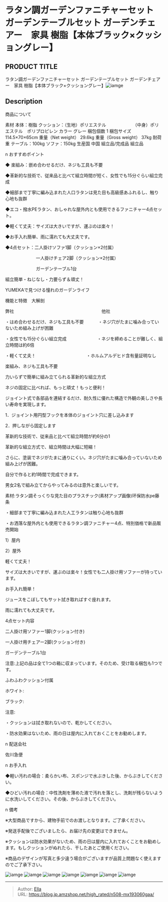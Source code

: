 # ラタン調ガーデンファニチャーセット ガーデンテーブルセット ガーデンチェアー　家具 樹脂【本体ブラック×クッショングレー】


## PRODUCT TITLE 

ラタン調ガーデンファニチャーセット ガーデンテーブルセット ガーデンチェアー　家具 樹脂【本体ブラック×クッショングレー】![iamge](https://b2bfiles1.gigab2b.cn/image/wkseller/304/MX193060GAA/20200818_31569c403692bec3f8b04a2820f3f706.jpg)

## Description

商品について

素材	本体：樹脂
クッション：（生地）ポリエステル
　　　　　 　（中身）ポリエステル　ポリプロピレン
カラー	グレー
梱包個数	1
梱包サイズ	114.5×70×65cm
重量（Net weight）	29.6kg
重量（Gross weight）	37kg
耐荷重	テーブル：100kg
ソファ：150kg
生産国	中国
組立品/完成品	
組立品    






n おすすめポイント

◆ 楽組み：嵌め合わせるだけ、ネジも工具も不要

◆革新的な技術で、従来品と比べて組立時間が短く、女性でも15分ぐらい組立完成

◆細部まで丁寧に編み込まれた人口ラタンは見た目も高級感あふれるし、触り心地も抜群

◆エコ・撥水PEラタン、おしゃれな屋外内とも使用できるファニチャー4点セット。

◆軽くて丈夫：サイズは大きいですが、運ぶのは楽々！

◆お手入れ簡単、雨に濡れても大丈夫です。

◆4点セット：二人掛けソファ1脚（クッション×2付属）

　　　　　　　一人掛けチェア2脚（クッション×2付属）

　　　　　　　ガーデンテーブル1台



組立簡単・ねじなし・力要らず＆頑丈！

YUMEKAで見つける憧れのガーデンライフ

機能と特徴　大解剖

弊社　　　　　　　　　　　　　　　　　　　　他社

・はめ合わせるだけ、ネジも工具も不要　　　 ・ネジ穴がたまに噛み合っていないため組み上げが困難

・女性でも15分ぐらい組立完成　　　　　　　・ネジを締めることが難しく、組立時間は約6倍

・軽くて丈夫！       　　　　　　　　　　　     ・ホルムアルデヒド含有量証明なし

楽組み、ネジも工具も不要

力いらずで簡単に組み立てられる革新的な組立方式

ネジの固定に比べれば、もっと頑丈！もっと便利！

ジョイント式で各部品を連結するだけ、耐久性に優れた構造で外観の美しさや長い寿命を実現します。



1．ジョイント用円型フックを本体のジョイント穴に差し込みます

2．押しながら固定します

革新的な技術で、従来品と比べて組立時間が約6分の1

革新的な組立方式で、組立時間は大幅に短縮！

さらに、塗装でネジがたまに通りにくい。ネジ穴がたまに噛み合っていないため組み上げが困難。

自分で作ると約1時間で完成できます。

男女2名で組み立てからやってみるのは意外と楽しいです。

素材:ラタン調そっくりな見た目のプラスチック(素材アップ画像)环保防水pe藤条

・細部まで丁寧に編み込まれた人工ラタンは触り心地も抜群

・お洒落な屋外内とも使用できるラタン調ファニチャー4点、特別価格で新品販売開始

1）屋内

2）屋外

軽くて丈夫！

サイズは大きいですが、運ぶのは楽々！女性でも二人掛け用ソファーが持っています。

お手入れ簡単！

ジュースをこぼしてもサット拭き取ればすぐ座れます。　　　

雨に濡れても大丈夫です。

4点セット内容

二人掛け用ソファー1脚(クッション付き)

一人掛け用チェアー2脚(クッション付き)

ガーデンテーブル1台



注意:上記の品は全て1つの箱に収まっています。そのため、受け取る梱包も1つです。

ふわふわクッション付属

ホワイト:

ブラック:

注意:

・クッションは拭き取れないので、乾かしてください。

・防水効果はないため、雨の日は屋内に入れておくことをお勧めします。 





n  配送会社

佐川急便



n お手入れ

◆軽い汚れの場合：柔らかい布、スポンジで水ぶきした後、からぶきしてください。

◆ひどい汚れの場合：中性洗剤を薄めた液で汚れを落とし、洗剤が残らないように水洗いしてください。その後、からぶきしてください。



n 備考

※大型商品ですから、建物手前でのお渡しとなります。ご了承ください。

※発送手配後でございましたら、お届け先の変更はできません。

※クッションは防水効果がないため、雨の日は屋内に入れておくことをお勧めします。もしクッションがぬれたら、干したあとご使用ください。

※商品のデザインが写真と多少違う場合がございますが品質上問題なく使えますのでご了承下さい。









![iamge](https://b2bfiles1.gigab2b.cn/image/wkseller/304/MX193060GAA/20200818_45debe1d3d8883744265fe02fd568f71.jpg)
![iamge](https://b2bfiles1.gigab2b.cn/image/wkseller/304/MX193060GAA/20200818_57d6aa15f1f389324acdd418f6d8e55f.jpg)
![iamge](https://b2bfiles1.gigab2b.cn/image/wkseller/304/MX193060GAA/20200818_dabb6233578d29ad6f839a5ea67cf839.jpg)
![iamge](https://b2bfiles1.gigab2b.cn/image/wkseller/304/MX193060/20200818_01de03d177d0a91320216f51846a6565.jpg)
![iamge](https://b2bfiles1.gigab2b.cn/image/wkseller/304/MX193060/20200818_09b29f0d945010460499a39641454839.JPG)
![iamge](https://b2bfiles1.gigab2b.cn/image/wkseller/304/MX193060/20200818_41df5c6d4fbb67b14aef3f850bd1b7c3.JPG)
![iamge](https://b2bfiles1.gigab2b.cn/image/wkseller/304/MX193060/20200818_4ce9df0d5fe8eaf3142051eba0a12e7f.JPG)


---

> Author: [Ella](https://blog.jp.amzshop.net/)  
> URL: https://blog.jp.amzshop.net/high_rated/n508-mx193060gaa/  


